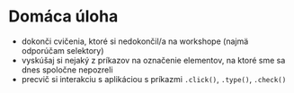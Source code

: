 # Domáca úloha
- dokonči cvičenia, ktoré si nedokončil/a na workshope (najmä odporúčam selektory)
- vyskúšaj si nejaký z príkazov na označenie elementov, na ktoré sme sa dnes spoločne nepozreli
- precvič si interakciu s aplikáciou s príkazmi `.click()`, `.type()`, `.check()`